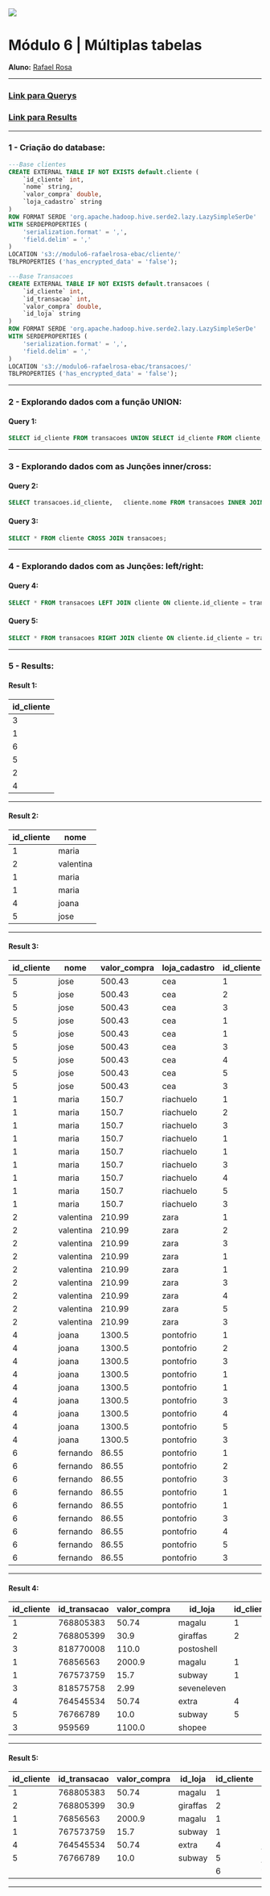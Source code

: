 [![](https://raw.githubusercontent.com/raafarosa/Ebac_Data_Scientist_General/main/utilities/newebac_logo_black_half.png)](https://github.com/raafarosa/Ebac_SQL_for_Data_Analysis)
---
# **Módulo 6** | Múltiplas tabelas

**Aluno:** [Rafael Rosa](https://www.linkedin.com/in/rafael-rosa-alves/)<br>

---

### [Link para Querys](https://github.com/raafarosa/Ebac_SQL_for_Data_Analysis/tree/main/Module%205%20-%20Agrega%C3%A7%C3%B5es/Query) <br>
### [Link para Results](https://github.com/raafarosa/Ebac_SQL_for_Data_Analysis/tree/main/Module%205%20-%20Agrega%C3%A7%C3%B5es/Results)

---
### **1 - Criação do database**: <br>

```sql
---Base clientes
CREATE EXTERNAL TABLE IF NOT EXISTS default.cliente (
	`id_cliente` int,
	`nome` string,
	`valor_compra` double,
	`loja_cadastro` string
)
ROW FORMAT SERDE 'org.apache.hadoop.hive.serde2.lazy.LazySimpleSerDe'
WITH SERDEPROPERTIES (
	'serialization.format' = ',',
	'field.delim' = ','
)
LOCATION 's3://modulo6-rafaelrosa-ebac/cliente/'
TBLPROPERTIES ('has_encrypted_data' = 'false');
```

```sql
---Base Transacoes
CREATE EXTERNAL TABLE IF NOT EXISTS default.transacoes (
	`id_cliente` int,
	`id_transacao` int,
	`valor_compra` double,
	`id_loja` string
)
ROW FORMAT SERDE 'org.apache.hadoop.hive.serde2.lazy.LazySimpleSerDe'
WITH SERDEPROPERTIES (
	'serialization.format' = ',',
	'field.delim' = ','
)
LOCATION 's3://modulo6-rafaelrosa-ebac/transacoes/'
TBLPROPERTIES ('has_encrypted_data' = 'false');
```
---

### **2 - Explorando dados com a função UNION**: <br>

#### **Query 1:**
```sql
SELECT id_cliente FROM transacoes UNION SELECT id_cliente FROM cliente;
```
---
### **3 - Explorando dados com as Junções inner/cross**: <br>

#### **Query 2:**
```sql
SELECT transacoes.id_cliente,	cliente.nome FROM transacoes INNER JOIN cliente ON transacoes.id_cliente = cliente.id_cliente;
```
#### **Query 3:**
```sql
SELECT * FROM cliente CROSS JOIN transacoes;
```
---
### **4 - Explorando dados com as Junções: left/right**: <br>

#### **Query 4:**
```sql
SELECT * FROM transacoes LEFT JOIN cliente ON cliente.id_cliente = transacoes.id_cliente;
```
#### **Query 5:** <br>
```sql
SELECT * FROM transacoes RIGHT JOIN cliente ON cliente.id_cliente = transacoes.id_cliente;
```
---
### **5 - Results**: <br>

#### **Result 1:**
|id_cliente|
|----------|
|3         |
|1         |
|6         |
|5         |
|2         |
|4         |
---

#### **Result 2:**
|id_cliente|nome     |
|----------|---------|
|1         |maria    |
|2         |valentina|
|1         |maria    |
|1         |maria    |
|4         |joana    |
|5         |jose     |
---

#### **Result 3:**
|id_cliente|nome     |valor_compra|loja_cadastro|id_cliente|id_transacao|valor_compra|id_loja    |
|----------|---------|------------|-------------|----------|------------|------------|-----------|
|5         |jose     |500.43      |cea          |1         |768805383   |50.74       |magalu     |
|5         |jose     |500.43      |cea          |2         |768805399   |30.9        |giraffas   |
|5         |jose     |500.43      |cea          |3         |818770008   |110.0       |postoshell |
|5         |jose     |500.43      |cea          |1         |76856563    |2000.9      |magalu     |
|5         |jose     |500.43      |cea          |1         |767573759   |15.7        |subway     |
|5         |jose     |500.43      |cea          |3         |818575758   |2.99        |seveneleven|
|5         |jose     |500.43      |cea          |4         |764545534   |50.74       |extra      |
|5         |jose     |500.43      |cea          |5         |76766789    |10.0        |subway     |
|5         |jose     |500.43      |cea          |3         |959569      |1100.0      |shopee     |
|1         |maria    |150.7       |riachuelo    |1         |768805383   |50.74       |magalu     |
|1         |maria    |150.7       |riachuelo    |2         |768805399   |30.9        |giraffas   |
|1         |maria    |150.7       |riachuelo    |3         |818770008   |110.0       |postoshell |
|1         |maria    |150.7       |riachuelo    |1         |76856563    |2000.9      |magalu     |
|1         |maria    |150.7       |riachuelo    |1         |767573759   |15.7        |subway     |
|1         |maria    |150.7       |riachuelo    |3         |818575758   |2.99        |seveneleven|
|1         |maria    |150.7       |riachuelo    |4         |764545534   |50.74       |extra      |
|1         |maria    |150.7       |riachuelo    |5         |76766789    |10.0        |subway     |
|1         |maria    |150.7       |riachuelo    |3         |959569      |1100.0      |shopee     |
|2         |valentina|210.99      |zara         |1         |768805383   |50.74       |magalu     |
|2         |valentina|210.99      |zara         |2         |768805399   |30.9        |giraffas   |
|2         |valentina|210.99      |zara         |3         |818770008   |110.0       |postoshell |
|2         |valentina|210.99      |zara         |1         |76856563    |2000.9      |magalu     |
|2         |valentina|210.99      |zara         |1         |767573759   |15.7        |subway     |
|2         |valentina|210.99      |zara         |3         |818575758   |2.99        |seveneleven|
|2         |valentina|210.99      |zara         |4         |764545534   |50.74       |extra      |
|2         |valentina|210.99      |zara         |5         |76766789    |10.0        |subway     |
|2         |valentina|210.99      |zara         |3         |959569      |1100.0      |shopee     |
|4         |joana    |1300.5      |pontofrio    |1         |768805383   |50.74       |magalu     |
|4         |joana    |1300.5      |pontofrio    |2         |768805399   |30.9        |giraffas   |
|4         |joana    |1300.5      |pontofrio    |3         |818770008   |110.0       |postoshell |
|4         |joana    |1300.5      |pontofrio    |1         |76856563    |2000.9      |magalu     |
|4         |joana    |1300.5      |pontofrio    |1         |767573759   |15.7        |subway     |
|4         |joana    |1300.5      |pontofrio    |3         |818575758   |2.99        |seveneleven|
|4         |joana    |1300.5      |pontofrio    |4         |764545534   |50.74       |extra      |
|4         |joana    |1300.5      |pontofrio    |5         |76766789    |10.0        |subway     |
|4         |joana    |1300.5      |pontofrio    |3         |959569      |1100.0      |shopee     |
|6         |fernando |86.55       |pontofrio    |1         |768805383   |50.74       |magalu     |
|6         |fernando |86.55       |pontofrio    |2         |768805399   |30.9        |giraffas   |
|6         |fernando |86.55       |pontofrio    |3         |818770008   |110.0       |postoshell |
|6         |fernando |86.55       |pontofrio    |1         |76856563    |2000.9      |magalu     |
|6         |fernando |86.55       |pontofrio    |1         |767573759   |15.7        |subway     |
|6         |fernando |86.55       |pontofrio    |3         |818575758   |2.99        |seveneleven|
|6         |fernando |86.55       |pontofrio    |4         |764545534   |50.74       |extra      |
|6         |fernando |86.55       |pontofrio    |5         |76766789    |10.0        |subway     |
|6         |fernando |86.55       |pontofrio    |3         |959569      |1100.0      |shopee     |
---

#### **Result 4:**
|id_cliente|id_transacao|valor_compra|id_loja   |id_cliente|nome     |valor_compra|loja_cadastro|
|----------|------------|------------|----------|----------|---------|------------|-------------|
|1         |768805383   |50.74       |magalu    |1         |maria    |150.7       |riachuelo    |
|2         |768805399   |30.9        |giraffas  |2         |valentina|210.99      |zara         |
|3         |818770008   |110.0       |postoshell|          |         |            |             |
|1         |76856563    |2000.9      |magalu    |1         |maria    |150.7       |riachuelo    |
|1         |767573759   |15.7        |subway    |1         |maria    |150.7       |riachuelo    |
|3         |818575758   |2.99        |seveneleven|          |         |            |             |
|4         |764545534   |50.74       |extra     |4         |joana    |1300.5      |pontofrio    |
|5         |76766789    |10.0        |subway    |5         |jose     |500.43      |cea          |
|3         |959569      |1100.0      |shopee    |          |         |            |             |
---

#### **Result 5:**
|id_cliente|id_transacao|valor_compra|id_loja   |id_cliente|nome     |valor_compra|loja_cadastro|
|----------|------------|------------|----------|----------|---------|------------|-------------|
|1         |768805383   |50.74       |magalu    |1         |maria    |150.7       |riachuelo    |
|2         |768805399   |30.9        |giraffas  |2         |valentina|210.99      |zara         |
|1         |76856563    |2000.9      |magalu    |1         |maria    |150.7       |riachuelo    |
|1         |767573759   |15.7        |subway    |1         |maria    |150.7       |riachuelo    |
|4         |764545534   |50.74       |extra     |4         |joana    |1300.5      |pontofrio    |
|5         |76766789    |10.0        |subway    |5         |jose     |500.43      |cea          |
|          |            |            |          |6         |fernando |86.55       |pontofrio    |
---